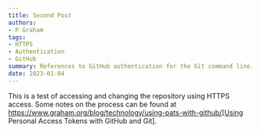 ```yaml
---
title: Second Post
authors:
- P Graham
tags:
- HTTPS
- Authentication
- GitHub
summary: References to GitHub authentication for the Git command line.
date: 2023-01-04
---
```


This is a test of accessing and changing the repository using HTTPS
access.  Some notes on the process can be found at https://www.graham.org/blog/technology/using-pats-with-github/[Using Personal Access Tokens with GitHub and Git].
